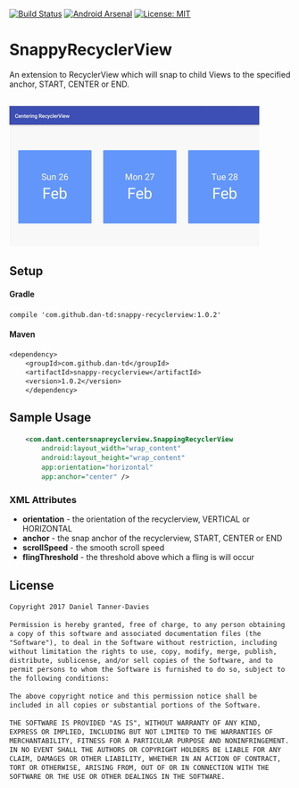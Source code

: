 [![Build Status](https://www.bitrise.io/app/5148ffd6da031702.svg?token=sZ7oWu0dY7qzMDrhZ01Enw&branch=develop)](https://www.bitrise.io/app/5148ffd6da031702)
[![Android Arsenal](https://img.shields.io/badge/Android%20Arsenal-Snappy%20RecyclerView-brightgreen.svg?style=flat)](https://android-arsenal.com/details/1/5473)
[![License: MIT](https://img.shields.io/badge/License-MIT-yellow.svg)](https://opensource.org/licenses/MIT)

# SnappyRecyclerView

An extension to RecyclerView which will snap to child Views to the specified anchor, START, CENTER or END.

<br/>
<img src="./app/src/main/assets/demo.gif" alt="Demo Screen Capture" />

## Setup

#### Gradle

`compile 'com.github.dan-td:snappy-recyclerview:1.0.2'`

#### Maven
```
<dependency>
    <groupId>com.github.dan-td</groupId>
    <artifactId>snappy-recyclerview</artifactId>
    <version>1.0.2</version>
    </dependency>
```

## Sample Usage

```xml
    <com.dant.centersnapreyclerview.SnappingRecyclerView
        android:layout_width="wrap_content"
        android:layout_height="wrap_content"
        app:orientation="horizontal"
        app:anchor="center" />
```

### XML Attributes

* **orientation** - the orientation of the recyclerview, VERTICAL or HORIZONTAL
* **anchor** - the snap anchor of the recyclerview, START, CENTER or END
* **scrollSpeed** - the smooth scroll speed
* **flingThreshold** - the threshold above which a fling is will occur

## License

```
Copyright 2017 Daniel Tanner-Davies

Permission is hereby granted, free of charge, to any person obtaining a copy of this software and associated documentation files (the "Software"), to deal in the Software without restriction, including without limitation the rights to use, copy, modify, merge, publish, distribute, sublicense, and/or sell copies of the Software, and to permit persons to whom the Software is furnished to do so, subject to the following conditions:

The above copyright notice and this permission notice shall be included in all copies or substantial portions of the Software.

THE SOFTWARE IS PROVIDED "AS IS", WITHOUT WARRANTY OF ANY KIND, EXPRESS OR IMPLIED, INCLUDING BUT NOT LIMITED TO THE WARRANTIES OF MERCHANTABILITY, FITNESS FOR A PARTICULAR PURPOSE AND NONINFRINGEMENT. IN NO EVENT SHALL THE AUTHORS OR COPYRIGHT HOLDERS BE LIABLE FOR ANY CLAIM, DAMAGES OR OTHER LIABILITY, WHETHER IN AN ACTION OF CONTRACT, TORT OR OTHERWISE, ARISING FROM, OUT OF OR IN CONNECTION WITH THE SOFTWARE OR THE USE OR OTHER DEALINGS IN THE SOFTWARE.
```

